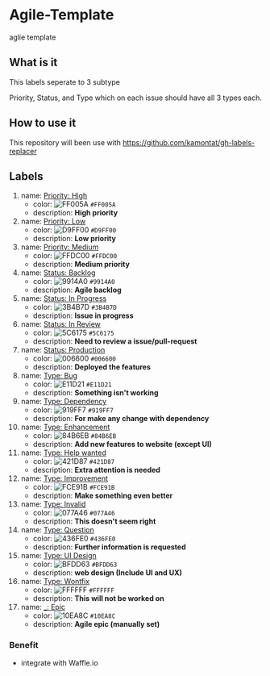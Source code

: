 # Agile-Template

aglie template

## What is it

This labels seperate to 3 subtype

Priority, Status, and Type which on each issue should have all 3 types each.

## How to use it

This repository will been use with https://github.com/kamontat/gh-labels-replacer

## Labels

1. name: [Priority: High](https://github.com/GH-Label/Agile-Template/labels/Priority:%20High)
    - color: ![FF005A](https://placehold.it/15/FF005A/000000?text=+) `#FF005A`
    - description: **High priority**
2. name: [Priority: Low](https://github.com/GH-Label/Agile-Template/labels/Priority:%20Low)
    - color: ![D9FF00](https://placehold.it/15/D9FF00/000000?text=+) `#D9FF00`
    - description: **Low priority**
3. name: [Priority: Medium](https://github.com/GH-Label/Agile-Template/labels/Priority:%20Medium)
    - color: ![FFDC00](https://placehold.it/15/FFDC00/000000?text=+) `#FFDC00`
    - description: **Medium priority**
4. name: [Status: Backlog](https://github.com/GH-Label/Agile-Template/labels/Status:%20Backlog)
    - color: ![9914A0](https://placehold.it/15/9914A0/000000?text=+) `#9914A0`
    - description: **Agile backlog**
6. name: [Status: In Progress](https://github.com/GH-Label/Agile-Template/labels/Status:%20In%20Progress)
    - color: ![3B4B7D](https://placehold.it/15/3B4B7D/000000?text=+) `#3B4B7D`
    - description: **Issue in progress**
7. name: [Status: In Review](https://github.com/GH-Label/Agile-Template/labels/Status:%20In%20Review)
    - color: ![5C6175](https://placehold.it/15/5C6175/000000?text=+) `#5C6175`
    - description: **Need to review a issue/pull-request**
8. name: [Status: Production](https://github.com/GH-Label/Agile-Template/labels/Status:%20Production)
    - color: ![006600](https://placehold.it/15/006600/000000?text=+) `#006600`
    - description: **Deployed the features**
10. name: [Type: Bug](https://github.com/GH-Label/Agile-Template/labels/Type:%20Bug)
    - color: ![E11D21](https://placehold.it/15/E11D21/000000?text=+) `#E11D21`
    - description: **Something isn't working**
11. name: [Type: Dependency](https://github.com/GH-Label/Agile-Template/labels/Type:%20Dependency)
    - color: ![919FF7](https://placehold.it/15/919FF7/000000?text=+) `#919FF7`
    - description: **For make any change with dependency**
12. name: [Type: Enhancement](https://github.com/GH-Label/Agile-Template/labels/Type:%20Enhancement)
    - color: ![84B6EB](https://placehold.it/15/84B6EB/000000?text=+) `#84B6EB`
    - description: **Add new features to website (except UI)**
13. name: [Type: Help wanted](https://github.com/GH-Label/Agile-Template/labels/Type:%20Help%20wanted)
    - color: ![421D87](https://placehold.it/15/421D87/000000?text=+) `#421D87`
    - description: **Extra attention is needed**
14. name: [Type: Improvement](https://github.com/GH-Label/Agile-Template/labels/Type:%20Improvement)
    - color: ![FCE91B](https://placehold.it/15/FCE91B/000000?text=+) `#FCE91B`
    - description: **Make something even better**
15. name: [Type: Invalid](https://github.com/GH-Label/Agile-Template/labels/Type:%20Invalid)
    - color: ![077A46](https://placehold.it/15/077A46/000000?text=+) `#077A46`
    - description: **This doesn't seem right**
16. name: [Type: Question](https://github.com/GH-Label/Agile-Template/labels/Type:%20Question)
    - color: ![436FE0](https://placehold.it/15/436FE0/000000?text=+) `#436FE0`
    - description: **Further information is requested**
17. name: [Type: UI Design](https://github.com/GH-Label/Agile-Template/labels/Type:%20UI%20Design)
    - color: ![BFDD63](https://placehold.it/15/BFDD63/000000?text=+) `#BFDD63`
    - description: **web design (Include UI and UX)**
18. name: [Type: Wontfix](https://github.com/GH-Label/Agile-Template/labels/Type:%20Wontfix)
    - color: ![FFFFFF](https://placehold.it/15/FFFFFF/000000?text=+) `#FFFFFF`
    - description: **This will not be worked on**
19. name: [_: Epic](https://github.com/GH-Label/Agile-Template/labels/_:%20Epic)
    - color: ![10EA8C](https://placehold.it/15/10EA8C/000000?text=+) `#10EA8C`
    - description: **Agile epic (manually set)**
    
### Benefit

- integrate with Waffle.io
